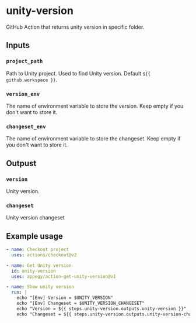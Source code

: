 # unity-version

GitHub Action that returns unity version in specific folder.

## Inputs

### `project_path`

Path to Unity project. Used to find Unity version. Default `${{ github.workspace }}`.

### `version_env`

The name of environment variable to store the version. Keep empty if you don't want to store it.

### `changeset_env`

The name of environment variable to store the changeset. Keep empty if you don't want to store it.

## Outpust

### `version`

Unity version.

### `changeset`

Unity version changeset

## Example usage

```yaml
- name: Checkout project
  uses: actions/checkout@v2

- name: Get Unity version
  id: unity-version
  uses: appegy/action-get-unity-version@v1   

- name: Show unity version
  run: |
    echo "[Env] Version = $UNITY_VERSION"
    echo "[Env] Changeset = $UNITY_VERSION_CHANGESET"
    echo "Version = ${{ steps.unity-version.outputs.unity-version }}"
    echo "Changeset = ${{ steps.unity-version.outputs.unity-version-changeset }}"
```
